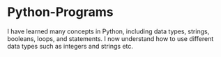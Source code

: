 # Python-Programs
I have learned many concepts in Python, including data types, strings, booleans, loops, and statements. I now understand how to use different data types such as integers and strings etc.
